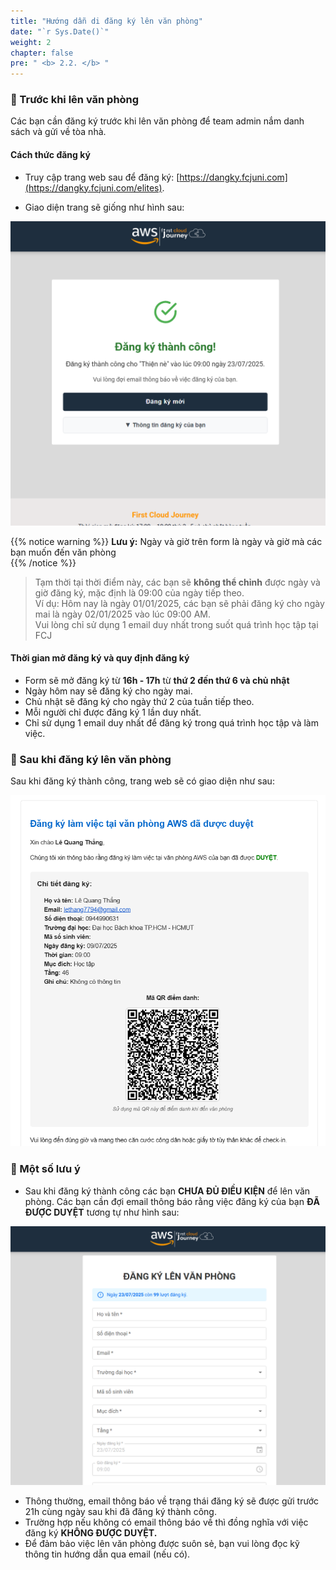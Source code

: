 ```yaml
---
title: "Hướng dẫn di đăng ký lên văn phòng"
date: "`r Sys.Date()`"
weight: 2
chapter: false
pre: " <b> 2.2. </b> "
---
```


### 📌 Trước khi lên văn phòng

Các bạn cần đăng ký trước khi lên văn phòng để team admin nắm danh sách và gửi về tòa nhà.

#### Cách thức đăng ký

- Truy cập trang web sau để đăng ký: [https://dangky.fcjuni.com](https://dangky.fcjuni.com/elites).
        
- Giao diện trang sẽ giống như hình sau:
        
![app-ui-1](/images/2-instructions/app-ui-1.png)
        
{{% notice warning %}}
**Lưu ý:** Ngày và giờ trên form là ngày và giờ mà các bạn muốn đến văn phòng  
{{% /notice %}}
            
> Tạm thời tại thời điểm này, các bạn sẽ **không thể chỉnh** được ngày và giờ đăng ký, mặc định là 09:00 của ngày tiếp theo. <br>
> Ví dụ: Hôm nay là ngày 01/01/2025, các bạn sẽ phải đăng ký cho ngày mai là ngày 02/01/2025 vào lúc 09:00 AM. <br>
> Vui lòng chỉ sử dụng 1 email duy nhất trong suốt quá trình học tập tại FCJ

#### Thời gian mở đăng ký và quy định đăng ký
- Form sẽ mở đăng ký từ **16h - 17h** từ **thứ 2 đến thứ 6 và chủ nhật**
- Ngày hôm nay sẽ đăng ký cho ngày mai.
- Chủ nhật sẽ đăng ký cho ngày thứ 2 của tuần tiếp theo.
- Mỗi người chỉ được đăng ký 1 lần duy nhất.
- Chỉ sử dụng 1 email duy nhất để đăng ký trong quá trình học tập và làm việc.

### 📌 Sau khi đăng ký lên văn phòng

Sau khi đăng ký thành công, trang web sẽ có giao diện như sau:

![app-ui-2](/images/2-instructions/app-ui-2.png)

### 📌 Một số lưu ý

- Sau khi đăng ký thành công các bạn **CHƯA ĐỦ ĐIỀU KIỆN** để lên văn phòng. Các bạn cần đợi email thông báo rằng việc đăng ký của bạn **ĐÃ ĐƯỢC DUYỆT** tương tự như hình sau:

![app-ui-2](/images/2-instructions/app-ui-3.png)

- Thông thường, email thông báo về trạng thái đăng ký sẽ được gửi trước 21h cùng ngày sau khi đã đăng ký thành công.
- Trường hợp nếu không có email thông báo về thì đồng nghĩa với việc đăng ký **KHÔNG ĐƯỢC DUYỆT.**
- Để đảm bảo việc lên văn phòng được suôn sẻ, bạn vui lòng đọc kỹ thông tin hướng dẫn qua email (nếu có).